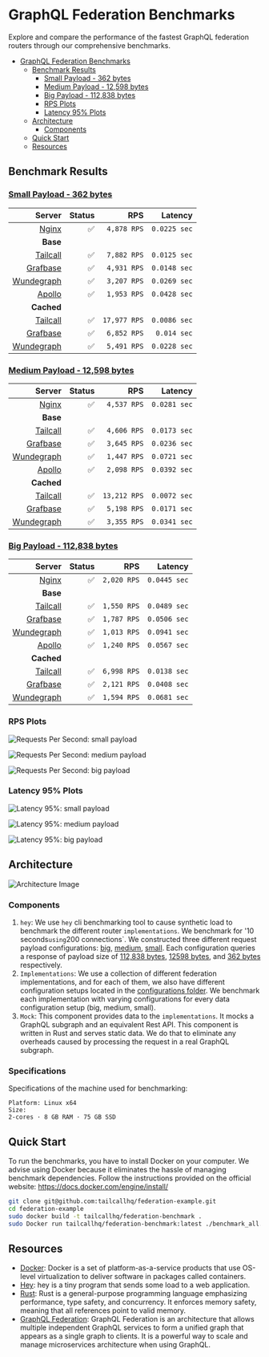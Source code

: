 # GraphQL Federation Benchmarks

Explore and compare the performance of the fastest GraphQL federation routers through our comprehensive benchmarks.

- [GraphQL Federation Benchmarks](#graphql-federation-benchmarks)
  - [Benchmark Results](#benchmark-results)
    - [Small Payload - 362 bytes](#small-payload---362-bytes)
    - [Medium Payload - 12,598 bytes](#medium-payload---12598-bytes)
    - [Big Payload - 112,838 bytes](#big-payload---112838-bytes)
    - [RPS Plots](#rps-plots)
    - [Latency 95% Plots](#latency-95-plots)
  - [Architecture](#architecture)
    - [Components](#components)
  - [Quick Start](#quick-start)
  - [Resources](#resources)

## Benchmark Results

<!-- PERFORMANCE_RESULTS_START -->
### [Small Payload - 362 bytes](./source/small.json)
| Server | Status | RPS | Latency |
| ---: | ---: | ---: | ---: |
| [Nginx](https://nginx.org/en/) | ✅ | `4,878 RPS` | `0.0225 sec` |
| **Base** | | | |
| [Tailcall](https://github.com/tailcallhq/tailcall) | ✅ | `7,882 RPS` | `0.0125 sec` |
| [Grafbase](https://github.com/grafbase/grafbase) | ✅ | `4,931 RPS` | `0.0148 sec` |
| [Wundegraph](https://github.com/wundergraph/cosmo) | ✅ | `3,207 RPS` | `0.0269 sec` |
| [Apollo](https://github.com/apollographql/router) | ✅ | `1,953 RPS` | `0.0428 sec` |
| **Cached** | | | |
| [Tailcall](https://github.com/tailcallhq/tailcall) | ✅ | `17,977 RPS` | `0.0086 sec` |
| [Grafbase](https://github.com/grafbase/grafbase) | ✅ | `6,852 RPS` | `0.014 sec` |
| [Wundegraph](https://github.com/wundergraph/cosmo) | ✅ | `5,491 RPS` | `0.0228 sec` |
### [Medium Payload - 12,598 bytes](./source/medium.json)
| Server | Status | RPS | Latency |
| ---: | ---: | ---: | ---: |
| [Nginx](https://nginx.org/en/) | ✅ | `4,537 RPS` | `0.0281 sec` |
| **Base** | | | |
| [Tailcall](https://github.com/tailcallhq/tailcall) | ✅ | `4,606 RPS` | `0.0173 sec` |
| [Grafbase](https://github.com/grafbase/grafbase) | ✅ | `3,645 RPS` | `0.0236 sec` |
| [Wundegraph](https://github.com/wundergraph/cosmo) | ✅ | `1,447 RPS` | `0.0721 sec` |
| [Apollo](https://github.com/apollographql/router) | ✅ | `2,098 RPS` | `0.0392 sec` |
| **Cached** | | | |
| [Tailcall](https://github.com/tailcallhq/tailcall) | ✅ | `13,212 RPS` | `0.0072 sec` |
| [Grafbase](https://github.com/grafbase/grafbase) | ✅ | `5,198 RPS` | `0.0171 sec` |
| [Wundegraph](https://github.com/wundergraph/cosmo) | ✅ | `3,355 RPS` | `0.0341 sec` |
### [Big Payload - 112,838 bytes](./source/big.json)
| Server | Status | RPS | Latency |
| ---: | ---: | ---: | ---: |
| [Nginx](https://nginx.org/en/) | ✅ | `2,020 RPS` | `0.0445 sec` |
| **Base** | | | |
| [Tailcall](https://github.com/tailcallhq/tailcall) | ✅ | `1,550 RPS` | `0.0489 sec` |
| [Grafbase](https://github.com/grafbase/grafbase) | ✅ | `1,787 RPS` | `0.0506 sec` |
| [Wundegraph](https://github.com/wundergraph/cosmo) | ✅ | `1,013 RPS` | `0.0941 sec` |
| [Apollo](https://github.com/apollographql/router) | ✅ | `1,240 RPS` | `0.0567 sec` |
| **Cached** | | | |
| [Tailcall](https://github.com/tailcallhq/tailcall) | ✅ | `6,998 RPS` | `0.0138 sec` |
| [Grafbase](https://github.com/grafbase/grafbase) | ✅ | `2,121 RPS` | `0.0408 sec` |
| [Wundegraph](https://github.com/wundergraph/cosmo) | ✅ | `1,594 RPS` | `0.0681 sec` |
<!-- PERFORMANCE_RESULTS_END -->

### RPS Plots

![Requests Per Second: small payload](./files/rps_small.png)

![Requests Per Second: medium payload](./files/rps_medium.png)

![Requests Per Second: big payload](./files/rps_big.png)

### Latency 95% Plots

![Latency 95%: small payload](./files/p95_small.png)

![Latency 95%: medium payload](./files/p95_medium.png)

![Latency 95%: big payload](./files/p95_big.png)


## Architecture

![Architecture Image](./files/architecture.svg)

### Components

1. `hey`: We use `hey` cli benchmarking tool to cause synthetic load to benchmark the different router `implementations`. We benchmark for '10 seconds`using`200 connections`. We constructed three different request payload configurations: [big](./scripts/bench-hey-big.json), [medium](./scripts/bench-hey-medium.json), [small](./scripts/bench-hey-small.json). Each configuration queries a response of payload size of [112,838 bytes](./source/big.json), [12598 bytes](./source/medium.json), and [362 bytes](./source/small.json) respectively.
2. `Implementations`: We use a collection of different federation implementations, and for each of them, we also have different configuration setups located in the [configurations folder](./configurations/). We benchmark each implementation with varying configurations for every data configuration setup (big, medium, small).
3. `Mock`: This component provides data to the `implementations`. It mocks a GraphQL subgraph and an equivalent Rest API. This component is written in Rust and serves static data. We do that to eliminate any overheads caused by processing the request in a real GraphQL subgraph.

### Specifications

Specifications of the machine used for benchmarking:

```
Platform: Linux x64
Size:
2-cores · 8 GB RAM · 75 GB SSD
```

## Quick Start

To run the benchmarks, you have to install Docker on your computer. We advise using Docker because it eliminates the hassle of managing benchmark dependencies. Follow the instructions provided on the official website: https://docs.docker.com/engine/install/

```bash
git clone git@github.com:tailcallhq/federation-example.git
cd federation-example
sudo docker build -t tailcallhq/federation-benchmark .
sudo Docker run tailcallhq/federation-benchmark:latest ./benchmark_all.sh
```

## Resources

- [Docker](https://www.docker.com/): Docker is a set of platform-as-a-service products that use OS-level virtualization to deliver software in packages called containers.
- [Hey](https://github.com/rakyll/hey): hey is a tiny program that sends some load to a web application.
- [Rust](https://www.rust-lang.org/): Rust is a general-purpose programming language emphasizing performance, type safety, and concurrency. It enforces memory safety, meaning that all references point to valid memory.
- [GraphQL Federation](https://graphql.com/learn/federated-architecture/): GraphQL Federation is an architecture that allows multiple independent GraphQL services to form a unified graph that appears as a single graph to clients. It is a powerful way to scale and manage microservices architecture when using GraphQL.
